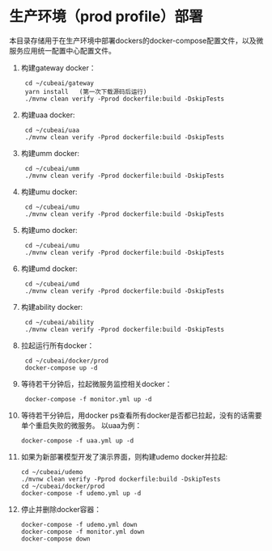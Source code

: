 # 生产环境（prod profile）部署

本目录存储用于在生产环境中部署dockers的docker-compose配置文件，以及微服务应用统一配置中心配置文件。

1. 构建gateway docker：

        cd ~/cubeai/gateway
        yarn install   (第一次下载源码后运行)
        ./mvnw clean verify -Pprod dockerfile:build -DskipTests
        
2. 构建uaa docker:

        cd ~/cubeai/uaa
        ./mvnw clean verify -Pprod dockerfile:build -DskipTests
        
3. 构建umm docker:

        cd ~/cubeai/umm
        ./mvnw clean verify -Pprod dockerfile:build -DskipTests
        
4. 构建umu docker:

        cd ~/cubeai/umu
        ./mvnw clean verify -Pprod dockerfile:build -DskipTests

5. 构建umo docker:

        cd ~/cubeai/umu
        ./mvnw clean verify -Pprod dockerfile:build -DskipTests

6. 构建umd docker:

        cd ~/cubeai/umd
        ./mvnw clean verify -Pprod dockerfile:build -DskipTests
        
7. 构建ability docker:

        cd ~/cubeai/ability
        ./mvnw clean verify -Pprod dockerfile:build -DskipTests

8. 拉起运行所有docker：

        cd ~/cubeai/docker/prod
        docker-compose up -d
        
9. 等待若干分钟后，拉起微服务监控相关docker：

        docker-compose -f monitor.yml up -d 
        
10. 等待若干分钟后，用docker ps查看所有docker是否都已拉起，没有的话需要单个重启失败的微服务。
    以uaa为例：

        docker-compose -f uaa.yml up -d
        
        
11. 如果为新部署模型开发了演示界面，则构建udemo docker并拉起:

        cd ~/cubeai/udemo
        ./mvnw clean verify -Pprod dockerfile:build -DskipTests
        cd ~/cubeai/docker/prod
        docker-compose -f udemo.yml up -d 

12. 停止并删除docker容器：

        docker-compose -f udemo.yml down
        docker-compose -f monitor.yml down
        docker-compose down
